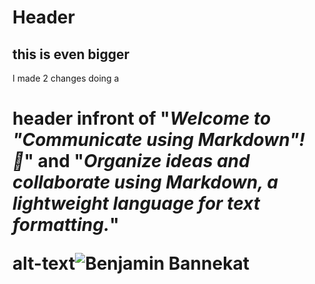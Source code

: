 # <h1> Header </header>
## this is even bigger 
I made 2 changes doing a <h1> header infront of "_Welcome to "Communicate using Markdown"! :wave:_" and "_Organize ideas and collaborate using Markdown, a lightweight language for text formatting._"


alt-text![Benjamin Bannekat](https://octodex.github.com/images/bannekat.png)

